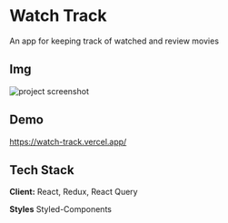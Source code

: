
# Watch Track

An app for keeping track of watched and review movies


## Img
![project screenshot](https://github.com/OktayRasimov/WatchTrack/assets/131280054/f42cfffa-d4c0-4542-928b-bbda828f5396)

## Demo

https://watch-track.vercel.app/


## Tech Stack

**Client:** React, Redux, React Query

**Styles** Styled-Components



